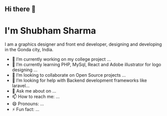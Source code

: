 ## Hi there 👋
# I'm Shubham Sharma
I am a graphics designer and front end developer, designing and developing in the Gonda city, India.

<!--
**dev-shubhamsharma/dev-shubhamsharma** is a ✨ _special_ ✨ repository because its `README.md` (this file) appears on your GitHub profile.

Here are some ideas to get you started:
-->

- 🔭 I’m currently working on my college project ...
- 🌱 I’m currently learning PHP, MySql, React and Adobe illustrator for logo designing ...
- 👯 I’m looking to collaborate on Open Source projects ...
- 🤔 I’m looking for help with Backend development frameworks like laravel...
- 💬 Ask me about on []()...
- 📫 How to reach me: ...
- 😄 Pronouns: ...
- ⚡ Fun fact: ...

